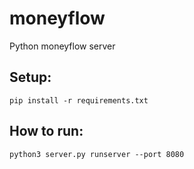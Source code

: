 # moneyflow
Python moneyflow server

Setup:
-------------
`pip install -r requirements.txt`

How to run:
-------------
`python3 server.py runserver --port 8080`
